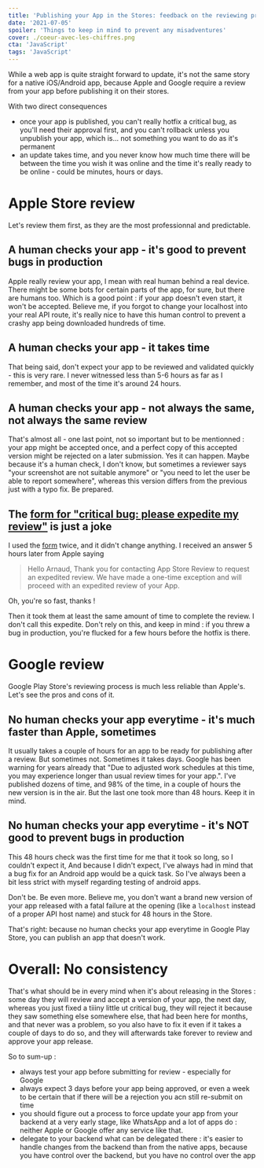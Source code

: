 ```yaml
---
title: 'Publishing your App in the Stores: feedback on the reviewing process'
date: '2021-07-05'
spoiler: 'Things to keep in mind to prevent any misadventures'
cover: ./coeur-avec-les-chiffres.png
cta: 'JavaScript'
tags: 'JavaScript'
---
```


While a web app is quite straight forward to update, it's not the same story for a native iOS/Android app, because Apple and Google require a review from your app before publishing it on their stores.

With two direct consequences

- once your app is published, you can't really hotfix a critical bug, as you'll need their approval first, and you can't rollback unless you unpublish your app, which is... not something you want to do as it's permanent
- an update takes time, and you never know how much time there will be between the time you wish it was online and the time it's really ready to be online - could be minutes, hours or days.

# Apple Store review

Let's review them first, as they are the most professionnal and predictable.

## A human checks your app - it's good to prevent bugs in production

Apple really review your app, I mean with real human behind a real device. There might be some bots for certain parts of the app, for sure, but there are humans too. Which is a good point : if your app doesn't even start, it won't be accepted. Believe me, if you forgot to change your localhost into your real API route, it's really nice to have this human control to prevent a crashy app being downloaded hundreds of time.

## A human checks your app - it takes time

That being said, don't expect your app to be reviewed and validated quickly - this is very rare. I never witnessed less than 5-6 hours as far as I remember, and most of the time it's around 24 hours.

## A human checks your app - not always the same, not always the same review

That's almost all - one last point, not so important but to be mentionned : your app might be accepted once, and a perfect copy of this accepted version might be rejected on a later submission. Yes it can happen. Maybe because it's a human check, I don't know, but sometimes a reviewer says "your screenshot are not suitable anymore" or "you need to let the user be able to report somewhere", whereas this version differs from the previous just with a typo fix. Be prepared.

## The [form for "critical bug: please expedite my review"](https://idmsa.apple.com/IDMSWebAuth/signin.html?path=%2Fcontact%2Fapp-store%2F%3Ftopic%3Dexpedite&appIdKey=891bd3417a7776362562d2197f89480a8547b108fd934911bcbea0110d07f757) is just a joke

I used the [form](https://idmsa.apple.com/IDMSWebAuth/signin.html?path=%2Fcontact%2Fapp-store%2F%3Ftopic%3Dexpedite&appIdKey=891bd3417a7776362562d2197f89480a8547b108fd934911bcbea0110d07f757) twice, and it didn't change anything. I received an answer 5 hours later from Apple saying

> Hello Arnaud, Thank you for contacting App Store Review to request an expedited review. We have made a one-time exception and will proceed with an expedited review of your App.

Oh, you're so fast, thanks !

Then it took them at least the same amount of time to complete the review. I don't call this expedite. Don't rely on this, and keep in mind : if you threw a bug in production, you're flucked for a few hours before the hotfix is there.

# Google review

Google Play Store's reviewing process is much less reliable than Apple's. Let's see the pros and cons of it.

## No human checks your app everytime - it's much faster than Apple, sometimes

It usually takes a couple of hours for an app to be ready for publishing after a review. But sometimes not. Sometimes it takes days.
Google has been warning for years already that "Due to adjusted work schedules at this time, you may experience longer than usual review times for your app.".
I've published dozens of time, and 98% of the time, in a couple of hours the new version is in the air. But the last one took more than 48 hours. Keep it in mind.

## No human checks your app everytime - it's NOT good to prevent bugs in production

This 48 hours check was the first time for me that it took so long, so I couldn't expect it, And because I didn't expect, I've always had in mind that a bug fix for an Android app would be a quick task. So I've always been a bit less strict with myself regarding testing of android apps.

Don't be. Be even more. Believe me, you don't want a brand new version of your app released with a fatal failure at the opening (like a `localhost` instead of a proper API host name) and stuck for 48 hours in the Store.

That's right: because no human checks your app everytime in Google Play Store, you can publish an app that doesn't work.

# Overall: No consistency

That's what should be in every mind when it's about releasing in the Stores : some day they will review and accept a version of your app, the next day, whereas you just fixed a tiiiny little ut critical bug, they will reject it because they saw something else somewhere else, that had been here for months, and that never was a problem, so you also have to fix it even if it takes a couple of days to do so, and they will afterwards take forever to review and approve your app release.

So to sum-up :

- always test your app before submitting for review - especially for Google
- always expect 3 days before your app being approved, or even a week to be certain that if there will be a rejection you acn still re-submit on time
- you should figure out a process to force update your app from your backend at a very early stage, like WhatsApp and a lot of apps do : neither Apple or Google offer any service like that.
- delegate to your backend what can be delegated there : it's easier to handle changes from the backend than from the native apps, because you have control over the backend, but you have no control over the app
